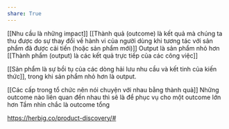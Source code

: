 ```yaml
---
share: True
---
```

[[Nhu cầu là những impact]]
[[Thành quả (outcome) là kết quả mà chúng ta thu được do sự thay đổi về hành vi của người dùng khi tương tác với sản phẩm đã được cải tiến (hoặc sản phẩm mới)]] 
Output là sản phẩm nhỏ hơn
[[Thành phẩm (output) là các kết quả trực tiếp của các công việc]]

[[Sản phẩm là sự bồi tụ của các dòng hải lưu nhu cầu và kết tinh của kiến thức]], trong khi sản phẩm nhỏ hơn là output. 

[[Các cấp trong tổ chức nên nói chuyện với nhau bằng thành quả]]
Những outcome nào liên quan đến nhau thì sẽ là để phục vụ cho một outcome lớn hơn
Tầm nhìn chắc là outcome tổng

https://herbig.co/product-discovery/#

